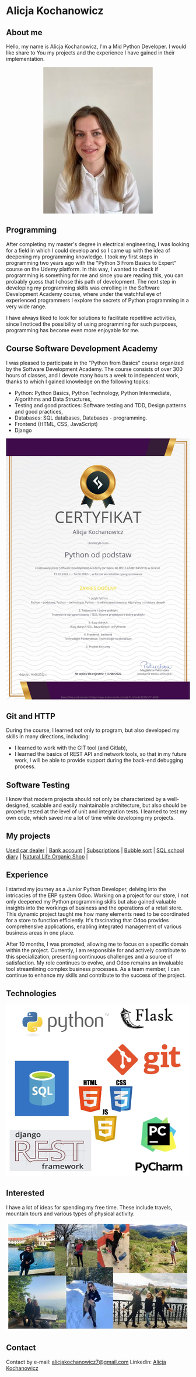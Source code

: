 # Alicja Kochanowicz
## About me
Hello, my name is Alicja Kochanowicz, I'm a Mid Python Developer. I would like share to You my projects and the experience I have gained in their implementation.
<center>

![mtb](auxiliary/zdj.jpg)

</center>


## Programming
After completing my master's degree in electrical engineering, I was looking for a field in which I could develop and so I came up with the idea of ​​deepening my programming knowledge.
I took my first steps in programming two years ago with the "Python 3 From Basics to Expert" course on the Udemy platform.
In this way, I wanted to check if programming is something for me and since you are reading this, you can probably guess that I chose this path of development. The next step in developing my programming skills was enrolling in the Software Development Academy course, where under the watchful eye of experienced programmers I explore the secrets of Python programming in a very wide range. 

I have always liked to look for solutions to facilitate repetitive activities, since I noticed the possibility of using programming for such purposes, programming has become even more enjoyable for me.

## Course Software Development Academy
I was pleased to participate in the "Python from Basics" course organized by the Software Development Academy. The course consists of over 300 hours of classes, and I devote many hours a week to independent work, thanks to which I gained knowledge on the following topics:
* Python: Python Basics, Python Technology, Python Intermediate, Algorithms and Data Structures,
* Testing and good practices: Software testing and TDD, Design patterns and good practices,
* Databases: SQL databases, Databases - programming.
* Frontend (HTML, CSS, JavaScript)
* Django

<center>

![profile](auxiliary/certificate1.jpeg)

</center>

## Git and HTTP
During the course, I learned not only to program, but also developed my skills in many directions, including:
* I learned to work with the GIT tool (and Gitlab),
* I learned the basics of REST API and network tools, so that in my future work, I will be able to provide support during the back-end debugging process.

## Software Testing
I know that modern projects should not only be characterized by a well-designed, scalable and easily maintainable architecture, but also should be properly tested at the level of unit and integration tests. I learned to test my own code, which saved me a lot of time while developing my projects.

## My projects
[Used car dealer](carDealer.py) | 
[Bank account](bankAccount.py) | 
[Subscriptions](subscriptions.py) | 
[Bubble sort](bubbleSort.py) | 
[SQL school diary](SQL_dziennik_szkolny) | 
[Natural Life Organic Shop](https://github.com/grupaaaa/final-project) |

## Experience
I started my journey as a Junior Python Developer, delving into the intricacies of the ERP system Odoo. Working on a project for our store, I not only deepened my Python programming skills but also gained valuable insights into the workings of business and the operations of a retail store. This dynamic project taught me how many elements need to be coordinated for a store to function efficiently. It's fascinating that Odoo provides comprehensive applications, enabling integrated management of various business areas in one place.

After 10 months, I was promoted, allowing me to focus on a specific domain within the project. Currently, I am responsible for and actively contribute to this specialization, presenting continuous challenges and a source of satisfaction. My role continues to evolve, and Odoo remains an invaluable tool streamlining complex business processes. As a team member, I can continue to enhance my skills and contribute to the success of the project.

## Technologies

<center>

![profile](auxiliary/technologie.jpg)

</center>
  
## Interested
I have a lot of ideas for spending my free time. These include travels, mountain tours and various types of physical activity.
 

<center>

![profile](auxiliary/zainteresowania.JPG)

</center>
 
## Contact
  
Contact by e-mail: alicjakochanowicz7@gmail.com
Linkedin: [Alicja Kochanowicz](http://www.linkedin.com/in/alicja-kochanowicz-057981202)
 
